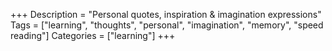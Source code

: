 +++
Description = "Personal quotes, inspiration & imagination expressions"
Tags = ["learning", "thoughts", "personal", "imagination", "memory", "speed reading"]
Categories = ["learning"]
+++
